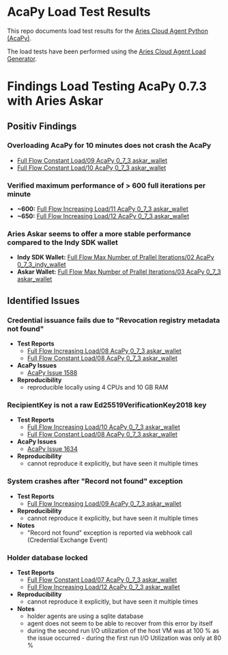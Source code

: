 # AcaPy Load Test Results
This repo documents load test results for the [Aries Cloud Agent Python (AcaPy)](https://github.com/hyperledger/aries-cloudagent-python).

The load tests have been performed using the [Aries Cloud Agent Load Generator](https://github.com/My-DIGI-ID/aries-cloudagent-loadgenerator).

# Findings Load Testing AcaPy 0.7.3 with Aries Askar
## Positiv Findings
### Overloading AcaPy for 10 minutes does not crash the AcaPy
- [Full Flow Constant Load/09 AcaPy 0_7_3 askar_wallet](https://github.com/lissi-id/acapy-load-test-results/tree/main/Full%20Flow%20Constant%20Load/09%20AcaPy%200_7_3%20askar_wallet)
- [Full Flow Constant Load/10 AcaPy 0_7_3 askar_wallet](https://github.com/lissi-id/acapy-load-test-results/tree/main/Full%20Flow%20Constant%20Load/10%20AcaPy%200_7_3%20askar_wallet)

### Verified maximum performance of > 600 full iterations per minute
- **~600:** [Full Flow Increasing Load/11 AcaPy 0_7_3 askar_wallet](https://github.com/lissi-id/acapy-load-test-results/tree/main/Full%20Flow%20Increasing%20Load/11%20AcaPy%200_7_3%20askar_wallet)
- **~650:** [Full Flow Increasing Load/12 AcaPy 0_7_3 askar_wallet](https://github.com/lissi-id/acapy-load-test-results/tree/main/Full%20Flow%20Increasing%20Load/12%20AcaPy%200_7_3%20askar_wallet)

### Aries Askar seems to offer a more stable performance compared to the Indy SDK wallet
- **Indy SDK Wallet:** [Full Flow Max Number of Prallel Iterations/02 AcaPy 0_7_3_indy_wallet](https://github.com/lissi-id/acapy-load-test-results/tree/main/Full%20Flow%20Max%20Number%20of%20Prallel%20Iterations/02%20AcaPy%200_7_3_indy_wallet)
- **Askar Wallet:** [Full Flow Max Number of Prallel Iterations/03 AcaPy 0_7_3 askar_wallet](https://github.com/lissi-id/acapy-load-test-results/tree/main/Full%20Flow%20Max%20Number%20of%20Prallel%20Iterations/03%20AcaPy%200_7_3%20askar_wallet)

## Identified Issues
### Credential issuance fails due to "Revocation registry metadata not found"
- **Test Reports**
  - [Full Flow Increasing Load/08 AcaPy 0_7_3 askar_wallet](https://github.com/lissi-id/acapy-load-test-results/tree/main/Full%20Flow%20Increasing%20Load/08%20AcaPy%200_7_3%20askar_wallet)
  - [Full Flow Constant Load/08 AcaPy 0_7_3 askar_wallet](https://github.com/lissi-id/acapy-load-test-results/tree/main/Full%20Flow%20Constant%20Load/08%20AcaPy%200_7_3%20askar_wallet)
- **AcaPy Issues**
  - [AcaPy Issue 1588](https://github.com/hyperledger/aries-cloudagent-python/issues/1588)
- **Reproducibility**
  - reproducible locally using 4 CPUs and 10 GB RAM

### RecipientKey is not a raw Ed25519VerificationKey2018 key
- **Test Reports**
  - [Full Flow Increasing Load/10 AcaPy 0_7_3 askar_wallet](https://github.com/lissi-id/acapy-load-test-results/tree/main/Full%20Flow%20Increasing%20Load/10%20AcaPy%200_7_3%20askar_wallet)
  - [Full Flow Constant Load/08 AcaPy 0_7_3 askar_wallet](https://github.com/lissi-id/acapy-load-test-results/tree/main/Full%20Flow%20Constant%20Load/08%20AcaPy%200_7_3%20askar_wallet)
- **AcaPy Issues**
  - [AcaPy Issue 1634](https://github.com/hyperledger/aries-cloudagent-python/issues/1634)
- **Reproducibility**
  - cannot reproduce it explicitly, but have seen it multiple times

### System crashes after "Record not found" exception
- **Test Reports**
  - [Full Flow Increasing Load/09 AcaPy 0_7_3 askar_wallet](https://github.com/lissi-id/acapy-load-test-results/tree/main/Full%20Flow%20Increasing%20Load/09%20AcaPy%200_7_3%20askar_wallet)
- **Reproducibility**
  - cannot reproduce it explicitly, but have seen it multiple times
- **Notes**
  - "Record not found" exception is reported via webhook call (Credential Exchange Event)

### Holder database locked
- **Test Reports**
  - [Full Flow Constant Load/07 AcaPy 0_7_3 askar_wallet](https://github.com/lissi-id/acapy-load-test-results/tree/main/Full%20Flow%20Constant%20Load/07%20AcaPy%200_7_3%20askar_wallet)
  - [Full Flow Increasing Load/12 AcaPy 0_7_3 askar_wallet](https://github.com/lissi-id/acapy-load-test-results/tree/main/Full%20Flow%20Increasing%20Load/12%20AcaPy%200_7_3%20askar_wallet)
- **Reproducibility**
  - cannot reproduce it explicitly, but have seen it multiple times
- **Notes**
  - holder agents are using a sqlite database
  - agent does not seem to be able to recover from this error by itself
  - during the second run I/O utilization of the host VM was at 100 % as the issue occurred - during the first run I/O Utilization was only at 80 %
